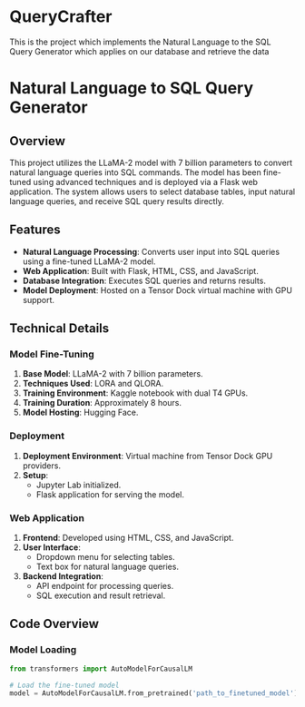 # QueryCrafter
This is the project which implements the Natural Language to the SQL Query Generator which applies on our database and retrieve the data


# Natural Language to SQL Query Generator

## Overview

This project utilizes the LLaMA-2 model with 7 billion parameters to convert natural language queries into SQL commands. The model has been fine-tuned using advanced techniques and is deployed via a Flask web application. The system allows users to select database tables, input natural language queries, and receive SQL query results directly.

## Features

- **Natural Language Processing**: Converts user input into SQL queries using a fine-tuned LLaMA-2 model.
- **Web Application**: Built with Flask, HTML, CSS, and JavaScript.
- **Database Integration**: Executes SQL queries and returns results.
- **Model Deployment**: Hosted on a Tensor Dock virtual machine with GPU support.

## Technical Details

### Model Fine-Tuning

1. **Base Model**: LLaMA-2 with 7 billion parameters.
2. **Techniques Used**: LORA and QLORA.
3. **Training Environment**: Kaggle notebook with dual T4 GPUs.
4. **Training Duration**: Approximately 8 hours.
5. **Model Hosting**: Hugging Face.

### Deployment

1. **Deployment Environment**: Virtual machine from Tensor Dock GPU providers.
2. **Setup**:
   - Jupyter Lab initialized.
   - Flask application for serving the model.

### Web Application

1. **Frontend**: Developed using HTML, CSS, and JavaScript.
2. **User Interface**:
   - Dropdown menu for selecting tables.
   - Text box for natural language queries.
3. **Backend Integration**:
   - API endpoint for processing queries.
   - SQL execution and result retrieval.

## Code Overview

### Model Loading

```python
from transformers import AutoModelForCausalLM

# Load the fine-tuned model
model = AutoModelForCausalLM.from_pretrained('path_to_finetuned_model')
